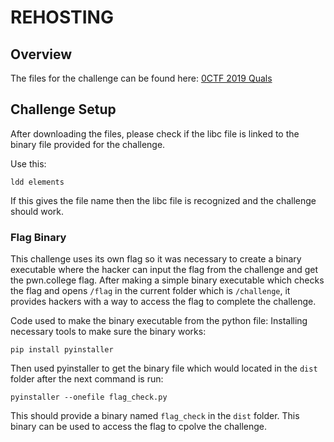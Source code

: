 # REHOSTING

## Overview
The files for the challenge can be found here: [0CTF 2019 Quals](https://github.com/david942j/ctf-writeups/tree/master/0ctf-quals-2019/elements)

## Challenge Setup
After downloading the files, please check if the libc file is linked to the binary file provided for the challenge.

Use this:
```
ldd elements
```
If this gives the file name then the libc file is recognized and the challenge should work.

### Flag Binary
This challenge uses its own flag so it was necessary to create a binary executable where the hacker can input the flag from the challenge and get the pwn.college flag. After making a simple binary executable which checks the flag and opens `/flag` in the current folder which is `/challenge`, it provides hackers with a way to access the flag to complete the challenge.

Code used to make the binary executable from the python file:
Installing necessary tools to make sure the binary works:
```
pip install pyinstaller
```
Then used pyinstaller to get the binary file which would located in the `dist` folder after the next command is run:
```
pyinstaller --onefile flag_check.py
```
This should provide a binary named `flag_check` in the `dist` folder. This binary can be used to access the flag to cpolve the challenge.



